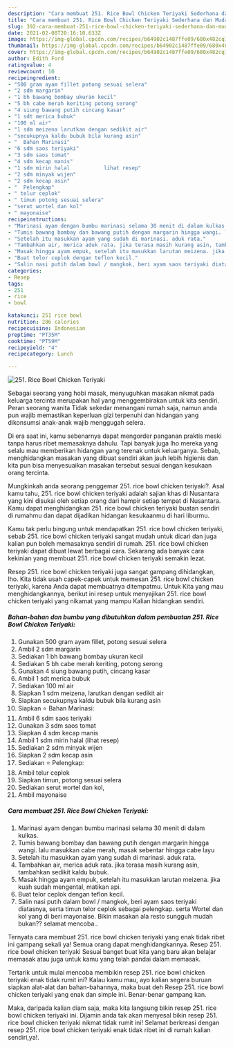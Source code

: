 ```yaml
---
description: "Cara membuat 251. Rice Bowl Chicken Teriyaki Sederhana dan Mudah Dibuat"
title: "Cara membuat 251. Rice Bowl Chicken Teriyaki Sederhana dan Mudah Dibuat"
slug: 392-cara-membuat-251-rice-bowl-chicken-teriyaki-sederhana-dan-mudah-dibuat
date: 2021-02-08T20:16:10.633Z
image: https://img-global.cpcdn.com/recipes/b64902c1487ffe09/680x482cq70/251-rice-bowl-chicken-teriyaki-foto-resep-utama.jpg
thumbnail: https://img-global.cpcdn.com/recipes/b64902c1487ffe09/680x482cq70/251-rice-bowl-chicken-teriyaki-foto-resep-utama.jpg
cover: https://img-global.cpcdn.com/recipes/b64902c1487ffe09/680x482cq70/251-rice-bowl-chicken-teriyaki-foto-resep-utama.jpg
author: Edith Ford
ratingvalue: 4
reviewcount: 10
recipeingredient:
- "500 gram ayam fillet potong sesuai selera"
- "2 sdm margarin"
- "1 bh bawang bombay ukuran kecil"
- "5 bh cabe merah keriting potong serong"
- "4 siung bawang putih cincang kasar"
- "1 sdt merica bubuk"
- "100 ml air"
- "1 sdm meizena larutkan dengan sedikit air"
- "secukupnya kaldu bubuk bila kurang asin"
- "  Bahan Marinasi"
- "6 sdm saos teriyaki"
- "3 sdm saos tomat"
- "4 sdm kecap manis"
- "1 sdm mirin halal           lihat resep"
- "2 sdm minyak wijen"
- "2 sdm kecap asin"
- "  Pelengkap"
- " telur ceplok"
- " timun potong sesuai selera"
- "serut wortel dan kol"
- " mayonaise"
recipeinstructions:
- "Marinasi ayam dengan bumbu marinasi selama 30 menit di dalam kulkas."
- "Tumis bawang bombay dan bawang putih dengan margarin hingga wangi. lalu masukkan cabe merah, masak sebentar hingga cabe layu"
- "Setelah itu masukkan ayam yang sudah di marinasi. aduk rata."
- "Tambahkan air, merica aduk rata. jika terasa masih kurang asin, tambahkan sedikit kaldu bubuk."
- "Masak hingga ayam empuk, setelah itu masukkan larutan meizena. jika kuah sudah mengental, matikan api."
- "Buat telor ceplok dengan teflon kecil."
- "Salin nasi putih dalam bowl / mangkok, beri ayam saos teriyaki diatasnya, serta timun telor ceplok sebagai pelengkap. serta Wortel dan kol yang di beri mayonaise. Bikin masakan ala resto sungguh mudah bukan?? selamat mencoba.."
categories:
- Resep
tags:
- 251
- rice
- bowl

katakunci: 251 rice bowl 
nutrition: 286 calories
recipecuisine: Indonesian
preptime: "PT35M"
cooktime: "PT59M"
recipeyield: "4"
recipecategory: Lunch

---
```



![251. Rice Bowl Chicken Teriyaki](https://img-global.cpcdn.com/recipes/b64902c1487ffe09/680x482cq70/251-rice-bowl-chicken-teriyaki-foto-resep-utama.jpg)

Sebagai seorang yang hobi masak, menyuguhkan masakan nikmat pada keluarga tercinta merupakan hal yang menggembirakan untuk kita sendiri. Peran seorang  wanita Tidak sekedar menangani rumah saja, namun anda pun wajib memastikan keperluan gizi terpenuhi dan hidangan yang dikonsumsi anak-anak wajib menggugah selera.

Di era  saat ini, kamu sebenarnya dapat mengorder panganan praktis meski tanpa harus ribet memasaknya dahulu. Tapi banyak juga lho mereka yang selalu mau memberikan hidangan yang terenak untuk keluarganya. Sebab, menghidangkan masakan yang dibuat sendiri akan jauh lebih higienis dan kita pun bisa menyesuaikan masakan tersebut sesuai dengan kesukaan orang tercinta. 



Mungkinkah anda seorang penggemar 251. rice bowl chicken teriyaki?. Asal kamu tahu, 251. rice bowl chicken teriyaki adalah sajian khas di Nusantara yang kini disukai oleh setiap orang dari hampir setiap tempat di Nusantara. Kamu dapat menghidangkan 251. rice bowl chicken teriyaki buatan sendiri di rumahmu dan dapat dijadikan hidangan kesukaanmu di hari liburmu.

Kamu tak perlu bingung untuk mendapatkan 251. rice bowl chicken teriyaki, sebab 251. rice bowl chicken teriyaki sangat mudah untuk dicari dan juga kalian pun boleh memasaknya sendiri di rumah. 251. rice bowl chicken teriyaki dapat dibuat lewat berbagai cara. Sekarang ada banyak cara kekinian yang membuat 251. rice bowl chicken teriyaki semakin lezat.

Resep 251. rice bowl chicken teriyaki juga sangat gampang dihidangkan, lho. Kita tidak usah capek-capek untuk memesan 251. rice bowl chicken teriyaki, karena Anda dapat membuatnya ditempatmu. Untuk Kita yang mau menghidangkannya, berikut ini resep untuk menyajikan 251. rice bowl chicken teriyaki yang nikamat yang mampu Kalian hidangkan sendiri.

<!--inarticleads1-->

##### Bahan-bahan dan bumbu yang dibutuhkan dalam pembuatan 251. Rice Bowl Chicken Teriyaki:

1. Gunakan 500 gram ayam fillet, potong sesuai selera
1. Ambil 2 sdm margarin
1. Sediakan 1 bh bawang bombay ukuran kecil
1. Sediakan 5 bh cabe merah keriting, potong serong
1. Gunakan 4 siung bawang putih, cincang kasar
1. Ambil 1 sdt merica bubuk
1. Sediakan 100 ml air
1. Siapkan 1 sdm meizena, larutkan dengan sedikit air
1. Siapkan secukupnya kaldu bubuk bila kurang asin
1. Siapkan  ⭐ Bahan Marinasi:
1. Ambil 6 sdm saos teriyaki
1. Gunakan 3 sdm saos tomat
1. Siapkan 4 sdm kecap manis
1. Ambil 1 sdm mirin halal           (lihat resep)
1. Sediakan 2 sdm minyak wijen
1. Siapkan 2 sdm kecap asin
1. Sediakan  ⭐ Pelengkap:
1. Ambil  telur ceplok
1. Siapkan  timun, potong sesuai selera
1. Sediakan serut wortel dan kol,
1. Ambil  mayonaise




<!--inarticleads2-->

##### Cara membuat 251. Rice Bowl Chicken Teriyaki:

1. Marinasi ayam dengan bumbu marinasi selama 30 menit di dalam kulkas.
1. Tumis bawang bombay dan bawang putih dengan margarin hingga wangi. lalu masukkan cabe merah, masak sebentar hingga cabe layu
1. Setelah itu masukkan ayam yang sudah di marinasi. aduk rata.
1. Tambahkan air, merica aduk rata. jika terasa masih kurang asin, tambahkan sedikit kaldu bubuk.
1. Masak hingga ayam empuk, setelah itu masukkan larutan meizena. jika kuah sudah mengental, matikan api.
1. Buat telor ceplok dengan teflon kecil.
1. Salin nasi putih dalam bowl / mangkok, beri ayam saos teriyaki diatasnya, serta timun telor ceplok sebagai pelengkap. serta Wortel dan kol yang di beri mayonaise. Bikin masakan ala resto sungguh mudah bukan?? selamat mencoba..




Ternyata cara membuat 251. rice bowl chicken teriyaki yang enak tidak ribet ini gampang sekali ya! Semua orang dapat menghidangkannya. Resep 251. rice bowl chicken teriyaki Sesuai banget buat kita yang baru akan belajar memasak atau juga untuk kamu yang telah pandai dalam memasak.

Tertarik untuk mulai mencoba membikin resep 251. rice bowl chicken teriyaki enak tidak rumit ini? Kalau kamu mau, ayo kalian segera buruan siapkan alat-alat dan bahan-bahannya, maka buat deh Resep 251. rice bowl chicken teriyaki yang enak dan simple ini. Benar-benar gampang kan. 

Maka, daripada kalian diam saja, maka kita langsung bikin resep 251. rice bowl chicken teriyaki ini. Dijamin anda tak akan menyesal bikin resep 251. rice bowl chicken teriyaki nikmat tidak rumit ini! Selamat berkreasi dengan resep 251. rice bowl chicken teriyaki enak tidak ribet ini di rumah kalian sendiri,ya!.

